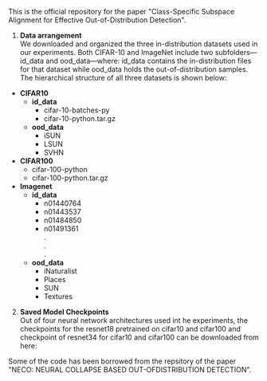 This is the official repository for the paper "Class-Specific Subspace Alignment for Effective
Out-of-Distribution Detection".

1. **Data arrangement**<br>
We downloaded and organized the three in-distribution datasets used in our experiments. Both CIFAR-10 and ImageNet include two subfolders—id_data and ood_data—where:
id_data contains the in-distribution files for that dataset while ood_data holds the out-of-distribution samples. The hierarchical structure of all three datasets is shown below:

- **CIFAR10**
  - **id_data**
    - cifar-10-batches-py
    - cifar-10-python.tar.gz
  - **ood_data**
    - iSUN
    - LSUN
    - SVHN
- **CIFAR100**
  - cifar-100-python
  - cifar-100-python.tar.gz
- **Imagenet**
  - **id_data**
    - n01440764
    - n01443537
    - n01484850
    - n01491361 <br>
          . <br>
          . <br>
          . <br>
  - **ood_data**
    - iNaturalist
    - Places
    - SUN
    - Textures
2. **Saved Model Checkpoints**<br>
Out of four neural network architectures used int he experiments, the checkpoints for the resnet18 pretrained on cifar10 and cifar100 and checkpoint of resnet34 for cifar10 and cifar100 can be downloaded from here:




Some of the code has been borrowed from the repsitory of the paper "NECO: NEURAL COLLAPSE BASED OUT-OFDISTRIBUTION DETECTION".
